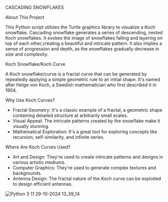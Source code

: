 CASCADING SNOWFLAKES

About This Project

This Python script utilizes the Turtle graphics library to visualize a Koch snowflake. 
Cascading snowflake generates a series of descending, nested Koch snowflakes. 
It evokes the image of snowflakes falling and layering on top of each other,creating a beautiful and intricate pattern.
It also implies a sense of progression and depth, as the snowflakes gradually decrease in size and complexity.

Koch Snowflake/Koch Curve

A Koch snowflake/curve is a fractal curve that can be generated by repeatedly applying a simple geometric rule to an initial shape.
It's named after Helge von Koch, a Swedish mathematician who first described it in 1904.

Why Use Koch Curves?

+ Fractal Geometry: It's a classic example of a fractal, a geometric shape containing detailed structure at arbitrarily small scales.
+ Visual Appeal: The intricate patterns created by the snowflake make it visually stunning.
+ Mathematical Exploration: It's a great tool for exploring concepts like recursion, self-similarity, and infinite series.

Where Are Koch Curves Used?

+ Art and Design: They're used to create intricate patterns and designs in various artistic mediums.
+ Computer Graphics: They're used to generate complex textures and backgrounds.
+ Antenna Design: The fractal nature of the Koch curve can be exploited to design efficient antennas.


![Python 3 11 29-10-2024 13_39_14](https://github.com/user-attachments/assets/2dc22340-6617-47c9-be1d-e58d06dce813)
